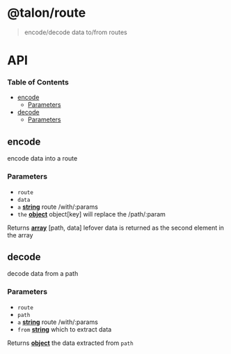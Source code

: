 # @talon/route

> encode/decode data to/from routes

# API

<!-- Generated by documentation.js. Update this documentation by updating the source code. -->

### Table of Contents

- [encode](#encode)
  - [Parameters](#parameters)
- [decode](#decode)
  - [Parameters](#parameters-1)

## encode

encode data into a route

### Parameters

- `route`
- `data`
- `a` **[string](https://developer.mozilla.org/docs/Web/JavaScript/Reference/Global_Objects/String)** route /with/:params
- `the` **[object](https://developer.mozilla.org/docs/Web/JavaScript/Reference/Global_Objects/Object)** object[key] will replace the /path/:param

Returns **[array](https://developer.mozilla.org/docs/Web/JavaScript/Reference/Global_Objects/Array)** [path, data] lefover data is returned as the second element in the array

## decode

decode data from a path

### Parameters

- `route`
- `path`
- `a` **[string](https://developer.mozilla.org/docs/Web/JavaScript/Reference/Global_Objects/String)** route /with/:params
- `from` **[string](https://developer.mozilla.org/docs/Web/JavaScript/Reference/Global_Objects/String)** which to extract data

Returns **[object](https://developer.mozilla.org/docs/Web/JavaScript/Reference/Global_Objects/Object)** the data extracted from `path`
